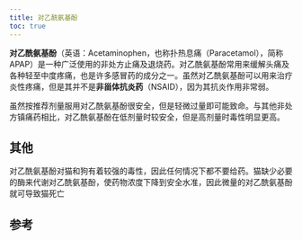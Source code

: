```yaml
---
title: 对乙酰氨基酚
toc: true
---
```

**对乙酰氨基酚**（英语：Acetaminophen，也称扑热息痛（Paracetamol），简称APAP）是一种广泛使用的非处方止痛及退烧药。对乙酰氨基酚常用来缓解头痛及各种轻至中度疼痛，也是许多感冒药的成分之一。虽然对乙酰氨基酚可以用来治疗炎性疼痛，但是其并不是**非甾体抗炎药**（NSAID），因为其抗炎作用非常弱。

虽然按推荐剂量服用对乙酰氨基酚很安全，但是轻微过量即可能致命。与其他非处方镇痛药相比，对乙酰氨基酚在低剂量时较安全，但是高剂量时毒性明显更高。

## 其他

对乙酰氨基酚对猫和狗有着较强的毒性，因此任何情况下都不要给药。猫缺少必要的酶来代谢对乙酰氨基酚，使药物浓度下降到安全水准，因此微量的对乙酰氨基酚就可导致猫死亡

## 参考

[^1]: [对乙酰氨基酚 - 维基百科，自由的百科全书](https://zh.wikipedia.org/wiki/%E5%AF%B9%E4%B9%99%E9%85%B0%E6%B0%A8%E5%9F%BA%E9%85%9A)

